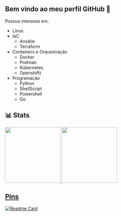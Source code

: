 ## Bem vindo ao meu perfil GitHub 👋

Possuo interesse em:

- Linux
- IaC
  - Ansible
  - Terraform
- Containers e Orquestração 
  - Docker
  - Podman
  - Kubernetes
  - Openshift)
- Programação 
  - Python
  - ShellScript
  - Powershell
  - Go         

## :bar_chart: Stats
<div>
<a href="https://github.com/drsemann">
<img height="180em" src="https://github-readme-stats.vercel.app/api/top-langs/?username=drsemann&layout=compact&langs_count=7&theme=transparent"/>
<img height="180em" src="https://github-readme-stats.vercel.app/api?username=drsemann&show_icons=true&theme=transparent&include_all_commits=true&count_private=true"/>
</div>

## Pins
[![Readme Card](https://github-readme-stats.vercel.app/api/pin/?username=drsemann&repo=automation)](https://github.com/drsemann/automation)
